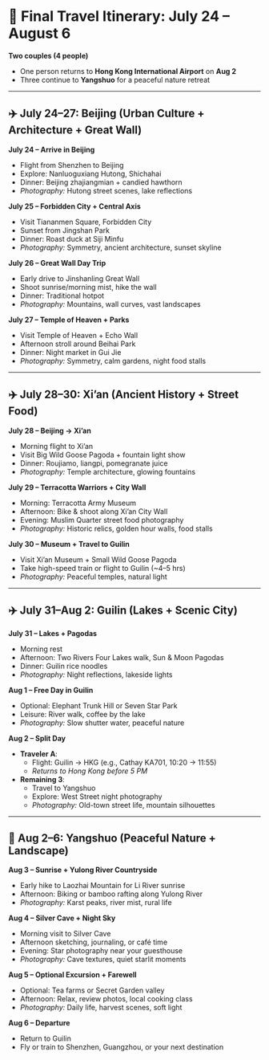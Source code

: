 # 📅 Final Travel Itinerary: July 24 – August 6
**Two couples (4 people)**  
- One person returns to **Hong Kong International Airport** on **Aug 2**  
- Three continue to **Yangshuo** for a peaceful nature retreat

---

## ✈️ July 24–27: Beijing (Urban Culture + Architecture + Great Wall)

**July 24 – Arrive in Beijing**  
- Flight from Shenzhen to Beijing  
- Explore: Nanluoguxiang Hutong, Shichahai  
- Dinner: Beijing zhajiangmian + candied hawthorn  
- *Photography:* Hutong street scenes, lake reflections

**July 25 – Forbidden City + Central Axis**  
- Visit Tiananmen Square, Forbidden City  
- Sunset from Jingshan Park  
- Dinner: Roast duck at Siji Minfu  
- *Photography:* Symmetry, ancient architecture, sunset skyline

**July 26 – Great Wall Day Trip**  
- Early drive to Jinshanling Great Wall  
- Shoot sunrise/morning mist, hike the wall  
- Dinner: Traditional hotpot  
- *Photography:* Mountains, wall curves, vast landscapes

**July 27 – Temple of Heaven + Parks**  
- Visit Temple of Heaven + Echo Wall  
- Afternoon stroll around Beihai Park  
- Dinner: Night market in Gui Jie  
- *Photography:* Symmetry, calm gardens, night food stalls

---

## ✈️ July 28–30: Xi’an (Ancient History + Street Food)

**July 28 – Beijing → Xi’an**  
- Morning flight to Xi’an  
- Visit Big Wild Goose Pagoda + fountain light show  
- Dinner: Roujiamo, liangpi, pomegranate juice  
- *Photography:* Temple architecture, glowing fountains

**July 29 – Terracotta Warriors + City Wall**  
- Morning: Terracotta Army Museum  
- Afternoon: Bike & shoot along Xi’an City Wall  
- Evening: Muslim Quarter street food photography  
- *Photography:* Historic relics, golden hour walls, food stalls

**July 30 – Museum + Travel to Guilin**  
- Visit Xi’an Museum + Small Wild Goose Pagoda  
- Take high-speed train or flight to Guilin (~4–5 hrs)  
- *Photography:* Peaceful temples, natural light

---

## ✈️ July 31–Aug 2: Guilin (Lakes + Scenic City)

**July 31 – Lakes + Pagodas**  
- Morning rest  
- Afternoon: Two Rivers Four Lakes walk, Sun & Moon Pagodas  
- Dinner: Guilin rice noodles  
- *Photography:* Night reflections, lakeside lights

**Aug 1 – Free Day in Guilin**  
- Optional: Elephant Trunk Hill or Seven Star Park  
- Leisure: River walk, coffee by the lake  
- *Photography:* Slow shutter water, peaceful nature

**Aug 2 – Split Day**  
- **Traveler A**:  
  - Flight: Guilin → HKG (e.g., Cathay KA701, 10:20 → 11:55)  
  - *Returns to Hong Kong before 5 PM*  
- **Remaining 3**:  
  - Travel to Yangshuo  
  - Explore: West Street night photography  
  - *Photography:* Old-town street life, mountain silhouettes

---

## 🚴 Aug 2–6: Yangshuo (Peaceful Nature + Landscape)

**Aug 3 – Sunrise + Yulong River Countryside**  
- Early hike to Laozhai Mountain for Li River sunrise  
- Afternoon: Biking or bamboo rafting along Yulong River  
- *Photography:* Karst peaks, river mist, rural life

**Aug 4 – Silver Cave + Night Sky**  
- Morning visit to Silver Cave  
- Afternoon sketching, journaling, or café time  
- Evening: Star photography near your guesthouse  
- *Photography:* Cave textures, quiet starlit moments

**Aug 5 – Optional Excursion + Farewell**  
- Optional: Tea farms or Secret Garden valley  
- Afternoon: Relax, review photos, local cooking class  
- *Photography:* Daily life, harvest scenes, soft light

**Aug 6 – Departure**  
- Return to Guilin  
- Fly or train to Shenzhen, Guangzhou, or your next destination  
